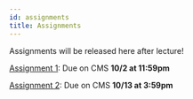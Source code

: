 ```yaml
---
id: assignments
title: Assignments
---
```


Assignments will be released here after lecture!

[Assignment 1](./assignment1): Due on CMS **10/2 at 11:59pm**

[Assignment 2](./assignment2): Due on CMS **10/13 at 3:59pm**
